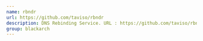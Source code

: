 ```yaml
---
name: rbndr
url: https://github.com/taviso/rbndr
description: DNS Rebinding Service. URL : https://github.com/taviso/rbndr Groups : blackarch blackarch-spoof
group: blackarch
---
```

